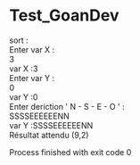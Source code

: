 # Test_GoanDev

sort : <br>
Enter var X : <br>
3 <br>
var X :3 <br>
Enter var Y : <br>
0<br>
var Y :0 <br>
Enter deriction ' N - S - E - O ' : <br>
SSSSEEEEEENN <br>
var Y :SSSSEEEEEENN <br>
Résultat attendu  (9,2) <br>

Process finished with exit code 0
